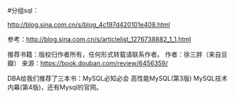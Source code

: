 
#分组sql：

http://blog.sina.com.cn/s/blog_4c197d420101e408.html

参考：http://blog.sina.com.cn/s/articlelist_1276738882_1_1.html

推荐书籍：版权归作者所有，任何形式转载请联系作者。
作者：徐三胖（来自豆瓣）
来源：https://book.douban.com/review/6456359/


DBA给我们推荐了三本书：MySQL必知必会 高性能MySQL(第3版) MySQL技术内幕(第4版)，还有Mysql的官网。